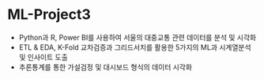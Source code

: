 # ML-Project3

- Python과 R, Power BI를 사용하여 서울의 대중교통 관련 데이터를 분석 및 시각화
- ETL & EDA, K-Fold 교차검증과 그리드서치를 활용한 5가지의 ML과 시계열분석 및 인사이트 도출
- 추론통계를 통한 가설검정 및 대시보드 형식의 데이터 시각화

